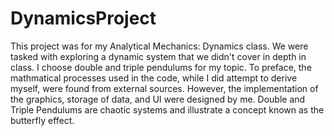 # DynamicsProject
This project was for my Analytical Mechanics: Dynamics class. We were tasked with exploring a dynamic system that we didn't cover in depth in class. I choose double and triple pendulums for my topic. To preface, the mathmatical processes used in the code, while I did attempt to derive myself, were found from external sources. However, the implementation of the graphics, storage of data, and UI were designed by me. Double and Triple Pendulums are chaotic systems and illustrate a concept known as the butterfly effect.
